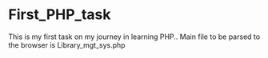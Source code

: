 # First_PHP_task
This is my first task on my journey in learning PHP..
Main file to be parsed to the browser is Library_mgt_sys.php
